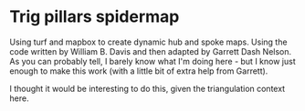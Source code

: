 # Trig pillars spidermap

Using turf and mapbox to create dynamic hub and spoke maps. Using the code written by William B. Davis and then adapted by Garrett Dash Nelson. As you can probably tell, I barely know what I'm doing here - but I know just enough to make this work (with a little bit of extra help from Garrett).

I thought it would be interesting to do this, given the triangulation context here.

